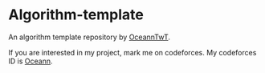# Algorithm-template

An algorithm template repository by [OceannTwT](https://github.com/OceannTwT).

If you are interested in my project, mark me on codeforces. My codeforces ID is [Oceann](https://codeforces.com/profile/Oceann).
